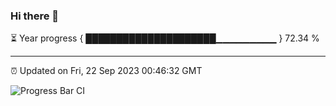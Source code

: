 ### Hi there 👋

⏳ Year progress { █████████████████████▁▁▁▁▁▁▁▁▁ } 72.34 %

---

⏰ Updated on Fri, 22 Sep 2023 00:46:32 GMT

![Progress Bar CI](https://github.com/liununu/liununu/workflows/Progress%20Bar%20CI/badge.svg)
